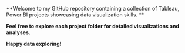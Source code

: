 **Welcome to my GitHub repository containing a collection of Tableau, Power BI projects showcasing data visualization skills. **

**Feel free to explore each project folder for detailed visualizations and analyses.** 

**Happy data exploring!**
